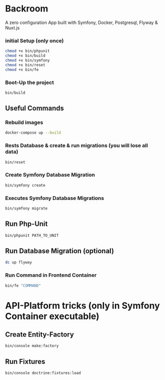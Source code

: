 # Backroom
A zero configuration App built with Symfony, Docker, Postgresql, Flyway & Nuxt.js
### initial Setup (only once)
```bash
chmod +x bin/phpunit
chmod +x bin/build
chmod +x bin/symfony
chmod +x bin/reset
chmod +x bin/fe

```
### Boot-Up the project
```bash
bin/build
```
## Useful Commands

### Rebuild images
```bash
docker-compose up --build
```

### Rests Database & create & run migrations (you will lose all data)
```bash
bin/reset
```

### Create Symfony Database Migration
```bash
bin/symfony create
```
### Executes Symfony Database Migrations
```bash
bin/symfony migrate
```

## Run Php-Unit
```bash
bin/phpunit PATH_TO_UNIT
```


## Run Database Migration (optional)
```bash
dc up flyway
```

### Run Command in Frontend Container
```bash
bin/fe "COMMAND"
```

# API-Platform tricks (only in Symfony Container executable)
## Create Entity-Factory
```bash
bin/console make:factory
```

## Run Fixtures
```bash
bin/console doctrine:fixtures:load
```



